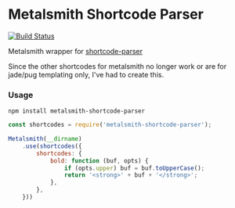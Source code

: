 # Metalsmith Shortcode Parser
[![Build Status](https://travis-ci.org/csmets/metalsmith-shortcode-parser.svg?branch=master)](https://travis-ci.org/csmets/metalsmith-shortcode-parser)

Metalsmith wrapper for [shortcode-parser](https://www.npmjs.com/package/shortcode-parser)

Since the other shortcodes for metalsmith no longer work or are for jade/pug
templating only, I've had to create this.

### Usage

```
npm install metalsmith-shortcode-parser
```

```javascript
const shortcodes = require('metalsmith-shortcode-parser');

Metalsmith(__dirname)
    .use(shortcodes({
        shortcodes: {
            bold: function (buf, opts) {
                if (opts.upper) buf = buf.toUpperCase();
                return '<strong>' + buf + '</strong>';
            },
        },
    }))
```
